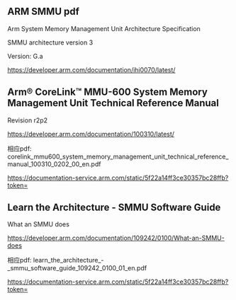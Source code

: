 ## ARM SMMU pdf
Arm System Memory Management Unit Architecture Specification

SMMU architecture version 3

Version: G.a

https://developer.arm.com/documentation/ihi0070/latest/




## Arm® CoreLink™ MMU-600 System Memory Management Unit Technical Reference Manual
Revision r2p2

https://developer.arm.com/documentation/100310/latest/

相应pdf: corelink_mmu600_system_memory_management_unit_technical_reference_manual_100310_0202_00_en.pdf

https://documentation-service.arm.com/static/5f22a14ff3ce30357bc28ffb?token=

## Learn the Architecture - SMMU Software Guide

What an SMMU does

https://developer.arm.com/documentation/109242/0100/What-an-SMMU-does

相应pdf: learn_the_architecture_-_smmu_software_guide_109242_0100_01_en.pdf

https://documentation-service.arm.com/static/5f22a14ff3ce30357bc28ffb?token=
